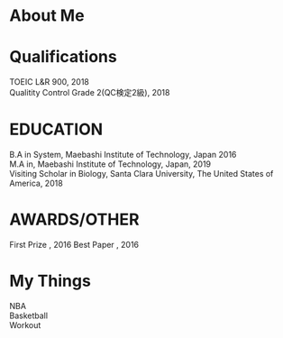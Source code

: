 # About Me


# 


# Qualifications
TOEIC L&R 900, 2018
<br>
Qualitity Control Grade 2(QC検定2級), 2018 
<br>
# EDUCATION
B.A in System, Maebashi Institute of Technology, Japan 2016
<br>
M.A in, Maebashi Institute of Technology, Japan, 2019 
<br>
Visiting Scholar in Biology, Santa Clara University, The United States of America, 2018
<br>
# AWARDS/OTHER
First Prize , 2016
Best Paper , 2016

# My Things
NBA
<br>
Basketball
<br>
Workout
